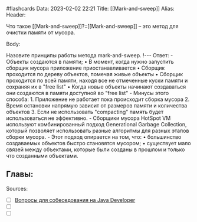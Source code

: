 #flashcards
Data: 2023-02-02 22:21
Title: [[Mark-and-sweep]]
Alias:
Header:

Что такое [[Mark-and-sweep]]?::[[Mark-and-sweep]] – это метод для очистки памяти от мусора.
<!--SR:!2023-03-14,3,330-->



Body:


Назовите принципы работы метода mark-and-sweep.
!---
Ответ:
	-  Объекты создаются в памяти;
		• В момент, когда нужно запустить сборщик мусора приложение приостанавливается
		• Сборщик проходится по дереву объектов, помечая живые объекты
		• Сборщик проходится по всей памяти, находя все не отмеченные куски памяти и сохраняя их в "free list"
		• Когда новые объекты начинают создаваться они создаются в памяти доступной во "free list"
	- Минусы этого способа:
		1.  Приложение не работает пока происходит сборка мусора
		2.  Время остановки напрямую зависит от размеров памяти и количества объектов
		3.  Если не использовать "compacting" память будет использоваться не эффективно.
	- Сборщики мусора HotSpot VM используют комбинированный подход Generational Garbage Collection, который позволяет использовать разные алгоритмы для разных этапов сборки мусора. 
	- Этот подход опирается на том, что:
		• большинство создаваемых объектов быстро становятся мусором;
		• существует мало связей между объектами, которые были созданы в прошлом и только что созданными объектами.
<!--SR:!2023-03-14,3,230-->




Главы:
-


Sources:
- [ ] [Вопросы для собеседования на Java Developer](https://github.com/enhorse/java-interview/blob/master/README.md#%D0%9E%D0%9E%D0%9F)
- [ ] []()
- [ ] []()
